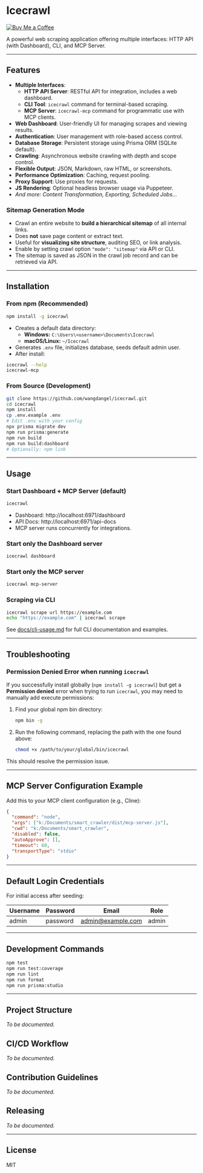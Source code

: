 # Icecrawl

[![Buy Me a Coffee](https://img.shields.io/badge/Buy%20Me%20a%20Coffee-Donate-yellow?logo=buy-me-a-coffee&style=flat-square)](https://buymeacoffee.com/ambientflare)

A powerful web scraping application offering multiple interfaces: HTTP API (with Dashboard), CLI, and MCP Server.

---

## Features

- **Multiple Interfaces**:
  - **HTTP API Server**: RESTful API for integration, includes a web dashboard.
  - **CLI Tool**: `icecrawl` command for terminal-based scraping.
  - **MCP Server**: `icecrawl-mcp` command for programmatic use with MCP clients.
- **Web Dashboard**: User-friendly UI for managing scrapes and viewing results.
- **Authentication**: User management with role-based access control.
- **Database Storage**: Persistent storage using Prisma ORM (SQLite default).
- **Crawling**: Asynchronous website crawling with depth and scope control.
- **Flexible Output**: JSON, Markdown, raw HTML, or screenshots.
- **Performance Optimization**: Caching, request pooling.
- **Proxy Support**: Use proxies for requests.
- **JS Rendering**: Optional headless browser usage via Puppeteer.
- _And more: Content Transformation, Exporting, Scheduled Jobs..._

### Sitemap Generation Mode

- Crawl an entire website to **build a hierarchical sitemap** of all internal links.
- Does **not** save page content or extract text.
- Useful for **visualizing site structure**, auditing SEO, or link analysis.
- Enable by setting crawl option `"mode": "sitemap"` via API or CLI.
- The sitemap is saved as JSON in the crawl job record and can be retrieved via API.

---

## Installation

### From npm (Recommended)

```bash
npm install -g icecrawl
```

- Creates a default data directory:
  - **Windows:** `C:\Users\<username>\Documents\Icecrawl`
  - **macOS/Linux:** `~/Icecrawl`
- Generates `.env` file, initializes database, seeds default admin user.
- After install:

```bash
icecrawl --help
icecrawl-mcp
```

### From Source (Development)

```bash
git clone https://github.com/wangdangel/icecrawl.git
cd icecrawl
npm install
cp .env.example .env
# Edit .env with your config
npx prisma migrate dev
npm run prisma:generate
npm run build
npm run build:dashboard
# Optionally: npm link
```

---

## Usage

### Start Dashboard + MCP Server (default)

```bash
icecrawl
```

- Dashboard: http://localhost:6971/dashboard
- API Docs: http://localhost:6971/api-docs
- MCP server runs concurrently for integrations.

### Start only the Dashboard server

```bash
icecrawl dashboard
```

### Start only the MCP server

```bash
icecrawl mcp-server
```

### Scraping via CLI

```bash
icecrawl scrape url https://example.com
echo "https://example.com" | icecrawl scrape
```

See [docs/cli-usage.md](docs/cli-usage.md) for full CLI documentation and examples.

---

## Troubleshooting

### Permission Denied Error when running `icecrawl`

If you successfully install globally (`npm install -g icecrawl`) but get a **Permission denied** error when trying to run `icecrawl`, you may need to manually add execute permissions:

1. Find your global npm bin directory:

   ```bash
   npm bin -g
   ```

2. Run the following command, replacing the path with the one found above:

   ```bash
   chmod +x /path/to/your/global/bin/icecrawl
   ```

This should resolve the permission issue.

---

## MCP Server Configuration Example

Add this to your MCP client configuration (e.g., Cline):

```json
{
  "command": "node",
  "args": ["k:/Documents/smart_crawler/dist/mcp-server.js"],
  "cwd": "k:/Documents/smart_crawler",
  "disabled": false,
  "autoApprove": [],
  "timeout": 60,
  "transportType": "stdio"
}
```

---

## Default Login Credentials

For initial access after seeding:

| Username | Password | Email             | Role  |
| -------- | -------- | ----------------- | ----- |
| admin    | password | admin@example.com | admin |

---

## Development Commands

```bash
npm test
npm run test:coverage
npm run lint
npm run format
npm run prisma:studio
```

---

## Project Structure

_To be documented._

## CI/CD Workflow

_To be documented._

## Contribution Guidelines

_To be documented._

## Releasing

_To be documented._

---

## License

MIT
